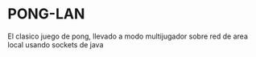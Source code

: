 # PONG-LAN
El clasico juego de pong, llevado a modo multijugador sobre red de area local usando sockets de java
